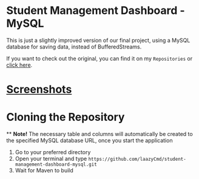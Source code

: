 # Student Management Dashboard - MySQL
This is just a slightly improved version of our final project, using a MySQL database for saving data, instead of BufferedStreams.

If you want to check out the original, you can find it on my `Repositories` or [click here](https://github.com/laazyCmd/student-management-dashboard).

# [Screenshots](/screenshots)

# Cloning the Repository
** **Note!** The necessary table and columns will automatically be created to the specified MySQL database URL, once you start the application

1. Go to your preferred directory
2. Open your terminal and type `https://github.com/laazyCmd/student-management-dashboard-mysql.git`
3. Wait for Maven to build
